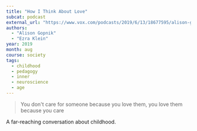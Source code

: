 ```yaml
---
title: "How I Think About Love"
subcat: podcast
external_url: "https://www.vox.com/podcasts/2019/6/13/18677595/alison-gopnik-changed-how-i-think-about-love"
authors:
  - "Alison Gopnik"
  - "Ezra Klein"
year: 2019
month: aug
course: society
tags:
  - childhood
  - pedagogy
  - inner
  - neuroscience
  - age
---
```


> You don't care for someone because you love them, you love them because you care

A far-reaching conversation about childhood.
